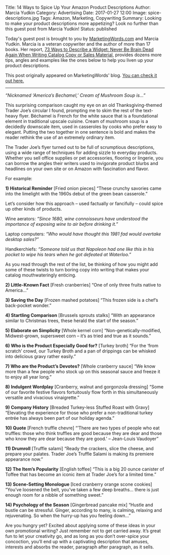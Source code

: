 Title: 14 Ways to Spice Up Your Amazon Product Descriptions
Author: Marcia Yudkin
Category: Advertising
Date: 2017-01-27 12:00
Image: spice-descriptions.jpg
Tags: Amazon, Marketing, Copywriting 
Summary: Looking to make your product descriptions more appetizing? Look no further than this guest post from Marcia Yudkin!
Status: published

Today's guest post is brought to you by [MarketingWords.com](http://marketingwords.com/) and Marcia Yudkin. Marcia is a veteran copywriter and the author of more than 17 books. Her report, [73 Ways to Describe a Widget: Never Be Brain Dead Again When Writing Catalog Copy or Sales Material](http://www.yudkin.com/catalog.htm), provides dozens more tips, angles and examples like the ones below to help you liven up your product descriptions.

This post originally appeared on MarketingWords' blog. [You can check it out here.](https://www.marketingwords.com/blog/14-ways-to-spice-up-your-amazon-ecomm-product-descriptions-without-going-brain-dead-by-marcia-yudkin/)

---

*“Nicknamed ‘America’s Bechamel,’ Cream of Mushroom Soup is…”*

This surprising comparison caught my eye on an old Thanksgiving-themed Trader Joe’s circular I found, prompting me to skim the rest of the text-heavy flyer. Béchamel is French for the white sauce that is a foundational element in traditional upscale cuisine. Cream of mushroom soup is a decidedly downscale item, used in casseroles by cooks who prefer easy to elegant. Putting the two together in one sentence is bold and makes the reader rethink the use of an extremely ordinary item.

The Trader Joe’s flyer turned out to be full of scrumptious descriptions, using a wide range of techniques for adding sizzle to everyday products. Whether you sell office supplies or pet accessories, flooring or lingerie, you can borrow the angles their writers used to invigorate product blurbs and headlines on your own site or on Amazon with fascination and flavor.

For example:

**1) Historical Reminder** [Fried onion pieces] “These crunchy savories came into the limelight with the 1960s debut of the green bean casserole.”

Let’s consider how this approach – used factually or fancifully – could spice up other kinds of products.

Wine aerators: *“Since 1680, wine connoisseurs have understood the importance of exposing wine to air before drinking it.”*

Laptop computers: *“Who would have thought this 1981 fad would overtake desktop sales?”*

Handkerchiefs: *“Someone told us that Napoleon had one like this in his pocket to wipe his tears when he got defeated at Waterloo.”*

As you read through the rest of the list, be thinking of how you might add some of these twists to turn boring copy into writing that makes your catalog mouthwateringly enticing.

**2) Little-Known Fact** [Fresh cranberries] “One of only three fruits native to America…”

**3) Saving the Day** [Frozen mashed potatoes] “This frozen side is a chef’s back-pocket wonder.”

**4) Startling Comparison** [Brussels sprouts stalks] “With an appearance similar to Christmas trees, these herald the start of the season.”

**5) Elaborate on Simplicity** [Whole kernel corn] “Non-genetically-modified, Midwest-grown, supersweet corn – it’s as tried and true as it sounds.”

**6) Who is the Product Especially Good for?** [Turkey broth] “For the ‘from scratch’ crowd, our Turkey Broth and a pan of drippings can be whisked into delicious gravy rather easily.”

**7) Who are the Product’s Devotes?** [Whole cranberry sauce] “We know more than a few people who stock up on this seasonal sauce and freeze it to enjoy all year long.”

**8) Indulgent Wordplay** [Cranberry, walnut and gorgonzola dressing] “Some of our favorite festive flavors fortuitously flow forth in this simultaneously versatile and vivacious vinaigrette.”

**9) Company History** [Breaded Turkey-less Stuffed Roast with Gravy] “Elevating the experience for those who prefer a non-traditional turkey entrée has always been part of our holiday agenda.”

**10) Quote** [French truffle chevre] “’There are two types of people who eat truffles: those who think truffles are good because they are dear and those who know they are dear because they are good.’ – Jean-Louis Vaudoyer”

**11) Drumroll** [Truffle salami] “Ready the crackers, slice the cheese, and prepare your palates. Trader Joe’s Truffle Salami is making its premiere appearance now.”

**12) The Item’s Popularity** [English toffee] “This is a big 20 ounce canister of Toffee that has become an iconic item at Trader Joe’s for a limited time.”

**13) Scene-Setting Monologue** [Iced cranberry orange scone cookies] “You’ve loosened the belt, you’ve taken a few deep breaths… there is just enough room for a nibble of something sweet.”

**14) Psychology of the Season** [Gingerbread pancake mix] “Hustle and bustle can be stressful. Ginger, according to many, is calming, relaxing and rejuvenating. So when the hurry-up has you feeling down…”

Are you hungry yet? Excited about applying some of these ideas in your own promotional writing? Just remember not to get carried away. It’s great fun to let your creativity go, and as long as you don’t over-spice your concoction, you’ll end up with a captivating description that amuses, interests and absorbs the reader, paragraph after paragraph, as it sells.
